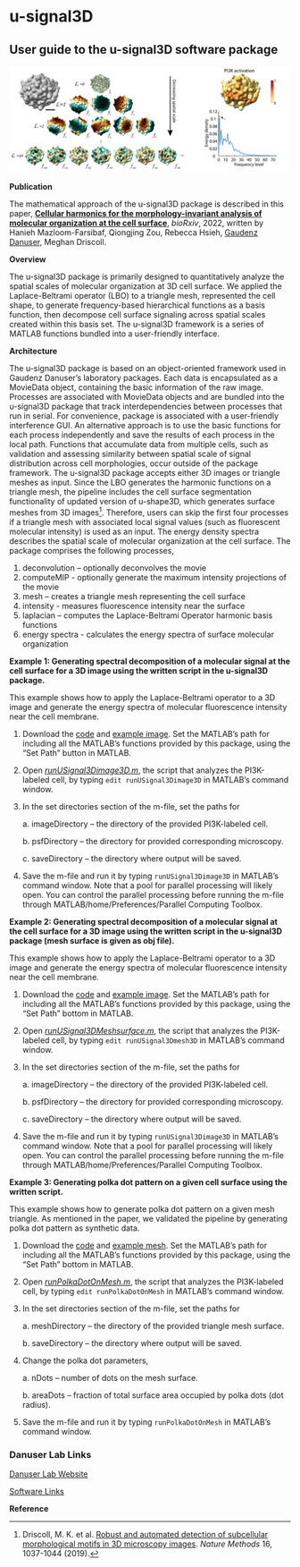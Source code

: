 # u-signal3D

## User guide to the u-signal3D software package

![Alt Text](doc/FigUserGuide.png?raw=true)

**Publication**

The mathematical approach of the u-signal3D package is described in this paper, [**Cellular harmonics for the morphology-invariant analysis of molecular organization at the cell surface**](https://doi.org/10.1101/2022.08.17.504332), *bioRxiv*, 2022, written by Hanieh Mazloom-Farsibaf, Qiongjing Zou, Rebecca Hsieh, [Gaudenz Danuser](https://www.danuserlab-utsw.org/), Meghan Driscoll.


**Overview**

The u-signal3D package is primarily designed to quantitatively analyze the spatial scales of molecular organization at 3D cell surface. We applied the Laplace-Beltrami operator (LBO) to a triangle mesh, represented the cell shape, to generate frequency-based hierarchical functions as a basis function, then decompose cell surface signaling across spatial scales created within this basis set. The u-signal3D framework is a series of MATLAB functions bundled into a user-friendly interface.


**Architecture**

The u-signal3D package is based on an object-oriented framework used in Gaudenz Danuser’s laboratory packages. Each data is encapsulated as a MovieData object, containing the basic information of the raw image. Processes are associated with MovieData objects and are bundled into the u-signal3D package that track interdependencies between processes that run in serial. For convenience, package is associated with a user-friendly interference GUI. An alternative approach is to use the basic functions for each process independently and save the results of each process in the local path. Functions that accumulate data from multiple cells, such as validation and assessing similarity between spatial scale of signal distribution across cell morphologies, occur outside of the package framework.
The u-signal3D package accepts either 3D images or triangle meshes as input. Since the LBO generates the harmonic functions on a triangle mesh, the pipeline includes the cell surface segmentation functionality of updated version of u-shape3D, which generates surface meshes from 3D images[^1]. Therefore, users can skip the first four processes if a triangle mesh with associated local signal values (such as fluorescent molecular intensity) is used as an input. The energy density spectra describes the spatial scale of molecular organization at the cell surface.
The package comprises the following processes,
1.	deconvolution – optionally deconvolves the movie 
2.	computeMIP -  optionally generate the maximum intensity projections of the movie 
3.	mesh – creates a triangle mesh representing the cell surface 
4.	intensity - measures fluorescence intensity near the surface
5.	laplacian – computes the Laplace-Beltrami Operator harmonic basis functions
6.	energy spectra - calculates the energy spectra of surface molecular organization


**Example 1: Generating spectral decomposition of a molecular signal at the cell surface for a 3D image using the written script in the u-signal3D package.**

This example shows how to apply the Laplace-Beltrami operator to a 3D image and generate the energy spectra of molecular fluorescence intensity near the cell membrane. 
1.	Download the [code](https://github.com/DanuserLab/u-signal3D/tree/master/software) and [example image](https://cloud.biohpc.swmed.edu/index.php/s/6ZxQwsKk745Xf76/download). Set the MATLAB’s path for including all the MATLAB’s functions provided by this package, using the “Set Path” button in MATLAB. 
2.	Open [*runUSignal3Dimage3D.m*](https://github.com/DanuserLab/u-signal3D/blob/master/scripts/runUSignal3Dimage3D.m), the script that analyzes the PI3K-labeled cell, by typing `edit runUSignal3Dimage3D` in MATLAB’s command window.  
3.	In the set directories section of the m-file, set the paths for

    a.	imageDirectory – the directory of the provided PI3K-labeled cell.

    b.	psfDirectory – the directory for provided corresponding microscopy.

    c.	saveDirectory – the directory where output will be saved.

4.	Save the m-file and run it by typing `runUSignal3Dimage3D` in MATLAB’s command window. Note that a pool for parallel processing will likely open. You can control the parallel processing before running the m-file through MATLAB/home/Preferences/Parallel Computing Toolbox.

**Example 2: Generating spectral decomposition of a molecular signal at the cell surface for a 3D image using the written script in the u-signal3D package (mesh surface is given as obj file).**

This example shows how to apply the Laplace-Beltrami operator to a 3D image and generate the energy spectra of molecular fluorescence intensity near the cell membrane. 
1.	Download the [code](https://github.com/DanuserLab/u-signal3D/tree/master/software) and [example image](https://cloud.biohpc.swmed.edu/index.php/s/6ZxQwsKk745Xf76/download). Set the MATLAB’s path for including all the MATLAB’s functions provided by this package, using the “Set Path” bottom in MATLAB. 
2.	Open [*runUSignal3DMeshsurface.m*](https://github.com/DanuserLab/u-signal3D/blob/master/scripts/runUSignal3DMeshsurface.m), the script that analyzes the PI3K-labeled cell, by typing `edit runUSignal3Dmesh3D` in MATLAB’s command window.  
3.	In the set directories section of the m-file, set the paths for
   
    a.	imageDirectory – the directory of the provided PI3K-labeled cell.

    b.	psfDirectory – the directory for provided corresponding microscopy.

    c.	saveDirectory – the directory where output will be saved.
  	
4.	Save the m-file and run it by typing `runUSignal3Dimage3D` in MATLAB’s command window. Note that a pool for parallel processing will likely open. You can control the parallel processing before running the m-file through MATLAB/home/Preferences/Parallel Computing Toolbox.  

**Example 3: Generating polka dot pattern on a given cell surface using the written script.**
 
This example shows how to generate polka dot pattern on a given mesh triangle. As mentioned in the paper, we validated the pipeline by generating polka dot pattern as synthetic data.  
1.	Download the [code](https://github.com/DanuserLab/u-signal3D/tree/master/software) and [example mesh](https://cloud.biohpc.swmed.edu/index.php/s/6ZxQwsKk745Xf76/download). Set the MATLAB’s path for including all the MATLAB’s functions provided by this package, using the “Set Path” bottom in MATLAB. 
2.	Open [*runPolkaDotOnMesh.m*](https://github.com/DanuserLab/u-signal3D/blob/master/scripts/runPolkaDotOnMesh.m), the script that analyzes the PI3K-labeled cell, by typing `edit runPolkaDotOnMesh` in MATLAB’s command window.  
3.	In the set directories section of the m-file, set the paths for
   
    a.	meshDirectory – the directory of the provided triangle mesh surface.

    b.	saveDirectory – the directory where output will be saved.
  	
4.	Change the polka dot parameters,
   
    a.	nDots – number of dots on the mesh surface.
  	
    b.	areaDots – fraction of total surface area occupied by polka dots (dot radius).
  	
5.	Save the m-file and run it by typing `runPolkaDotOnMesh` in MATLAB’s command window. 

### Danuser Lab Links

[Danuser Lab Website](https://www.danuserlab-utsw.org/)

[Software Links](https://github.com/DanuserLab/)

**Reference**

[^1]: Driscoll, M. K. et al. [Robust and automated detection of subcellular morphological motifs in 3D microscopy images](https://www.nature.com/articles/s41592-019-0539-z). *Nature Methods* 16, 1037-1044 (2019). 
